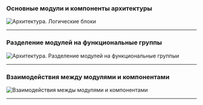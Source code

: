 
### Основные модули и компоненты архитектуры

<image src="/images/Архитектура. Логические блоки.png" alt="Архитектура. Логические блоки">

  ---


### Разделение модулей на функциональные группы

<image src="/images/Архитектура. Разделение модулей на функциональные группы.png" alt="Архитектура. Разделение модулей на функциональные группыи">

  ---



### Взаимодействия между модулями и компонентами
  
<image src="/images/Архитектура. Взаимодействия межды модулями и компонентами.png" alt="Взаимодействия межды модулями и компонентами">

  ---

